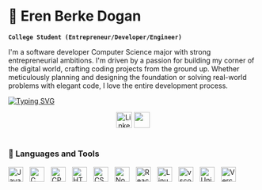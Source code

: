 # 🌱 Eren Berke Dogan
**` College Student (Entrepreneur/Developer/Engineer) `**

I'm a software developer Computer Science major with strong entrepreneurial ambitions.  I'm driven by a passion for building my corner of the digital world, crafting coding projects from the ground up. Whether meticulously planning and designing the foundation or solving real-world problems with elegant code, I love the entire development process.

[![Typing SVG](https://readme-typing-svg.demolab.com?font=Mochiy+Pop+One&pause=1000&color=66D2F7&center=true&vCenter=true&random=false&width=1000&lines=AI+Engineer+%26+Software+Developer+)](https://git.io/typing-svg)

<p align="center">
<a href="https://www.linkedin.com/in/eren-dogan/"><img width="32px" alt="LinkedIn" title="LinkedIn" src="https://i.imgur.com/yRpa1dQ.png"/></a>
<a href="https://discord.gg/xD2C37ZG" alt="Discord" title="Friend Me On Discord"><img width="32px" src="https://i.imgur.com/OViZO8J.png"/></a>
</p>

#

### 🧰 Languages and Tools

<img align="left" alt="JavaScript" width="30px" style="padding-right:10px;" src="https://cdn.jsdelivr.net/gh/devicons/devicon/icons/javascript/javascript-plain.svg" />
<img align="left" alt="C" width="30px" style="padding-right:10px;" src="https://cdn.jsdelivr.net/gh/devicons/devicon/icons/c/c-original.svg"/>
<img align="left" alt="CPP" width="30px" style="padding-right:10px;" src="https://cdn.jsdelivr.net/gh/devicons/devicon@latest/icons/cplusplus/cplusplus-original.svg" />
<img align="left" alt="HTML" width="30px" style="padding-right:10px;" src="https://cdn.jsdelivr.net/gh/devicons/devicon/icons/html5/html5-plain.svg" />
<img align="left" alt="CSS" width="30px" style="padding-right:10px;" src="https://cdn.jsdelivr.net/gh/devicons/devicon/icons/css3/css3-plain.svg" />
<img align="left" alt="NodeJS" width="30px" style="padding-right:10px;" src="https://cdn.jsdelivr.net/gh/devicons/devicon/icons/nodejs/nodejs-original.svg" />
<img align="left" alt="React" width="30px" style="padding-right:10px;" src="https://cdn.jsdelivr.net/gh/devicons/devicon/icons/react/react-original.svg" />
<img align="left" alt="Linux" width="30px" style="padding-right:10px;" src="https://cdn.jsdelivr.net/gh/devicons/devicon/icons/linux/linux-original.svg" />
<img align="left" alt="vscode" width="30px" style="padding-right:10px;" src="https://cdn.jsdelivr.net/gh/devicons/devicon@latest/icons/vscode/vscode-original.svg" />
<img align="left" alt="Unity" width="30px" style="padding-right:10px;" src="https://cdn.jsdelivr.net/gh/devicons/devicon@latest/icons/unity/unity-original.svg" />
<img align="left" alt="Vercel" width="30px" style="padding-right:10px;" src="https://cdn.jsdelivr.net/gh/devicons/devicon@latest/icons/vercel/vercel-original.svg" />
<br />

#
